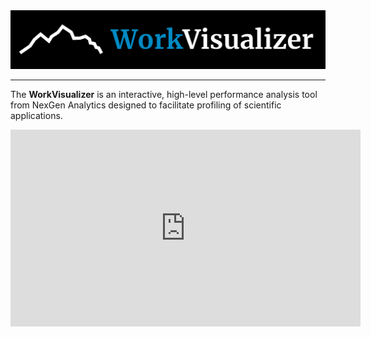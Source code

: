 
<img src="media/wv_readme_wordmark.png">

---

The **WorkVisualizer** is an interactive, high-level performance analysis tool from NexGen Analytics designed to facilitate profiling of scientific applications.

<div style="text-align: center;">
  <iframe width="560" height="315" src="https://www.youtube.com/embed/zqNTltOGh5c"
          title="Test Video" frameborder="0"
          allow="accelerometer; autoplay; clipboard-write; encrypted-media; gyroscope; picture-in-picture"
          allowfullscreen>
  </iframe>
</div>
